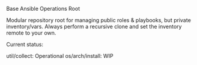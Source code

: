 Base Ansible Operations Root

Modular repository root for managing public roles & playbooks, but private inventory/vars.
Always perform a recursive clone and set the inventory remote to your own.


Current status:

util/collect:		Operational
os/arch/install:	WIP